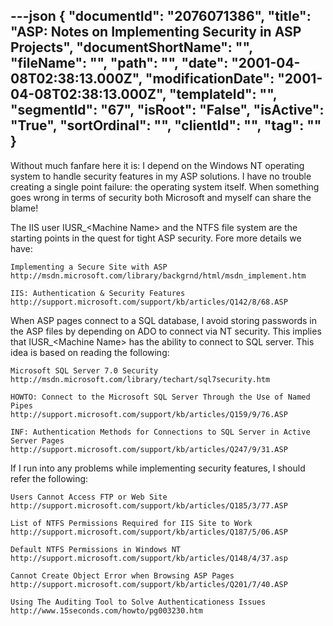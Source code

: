 ---json
{
  "documentId": "2076071386",
  "title": "ASP: Notes on Implementing Security in ASP Projects",
  "documentShortName": "",
  "fileName": "",
  "path": "",
  "date": "2001-04-08T02:38:13.000Z",
  "modificationDate": "2001-04-08T02:38:13.000Z",
  "templateId": "",
  "segmentId": "67",
  "isRoot": "False",
  "isActive": "True",
  "sortOrdinal": "",
  "clientId": "",
  "tag": ""
}
---

Without much fanfare here it is: I depend on the Windows NT operating system to handle security features in my ASP solutions. I have no trouble creating a single point failure: the operating system itself. When something goes wrong in terms of security both Microsoft and myself can share the blame!

The IIS user IUSR_&lt;Machine Name&gt; and the NTFS file system are the starting points in the quest for tight ASP security. Fore more details we have:

    Implementing a Secure Site with ASP
    http://msdn.microsoft.com/library/backgrnd/html/msdn_implement.htm

    IIS: Authentication & Security Features
    http://support.microsoft.com/support/kb/articles/Q142/8/68.ASP

When ASP pages connect to a SQL database, I avoid storing passwords in the ASP files by depending on ADO to connect via NT security. This implies that IUSR_&lt;Machine Name&gt; has the ability to connect to SQL server. This idea is based on reading the following:

    Microsoft SQL Server 7.0 Security
    http://msdn.microsoft.com/library/techart/sql7security.htm

    HOWTO: Connect to the Microsoft SQL Server Through the Use of Named Pipes 
    http://support.microsoft.com/support/kb/articles/Q159/9/76.ASP

    INF: Authentication Methods for Connections to SQL Server in Active Server Pages
    http://support.microsoft.com/support/kb/articles/Q247/9/31.ASP

If I run into any problems while implementing security features, I should refer the following:

    Users Cannot Access FTP or Web Site 
    http://support.microsoft.com/support/kb/articles/Q185/3/77.ASP

    List of NTFS Permissions Required for IIS Site to Work 
    http://support.microsoft.com/support/kb/articles/Q187/5/06.ASP

    Default NTFS Permissions in Windows NT
    http://support.microsoft.com/support/kb/articles/Q148/4/37.asp

    Cannot Create Object Error when Browsing ASP Pages 
    http://support.microsoft.com/support/kb/articles/Q201/7/40.ASP

    Using The Auditing Tool to Solve Authenticationess Issues
    http://www.15seconds.com/howto/pg003230.htm
